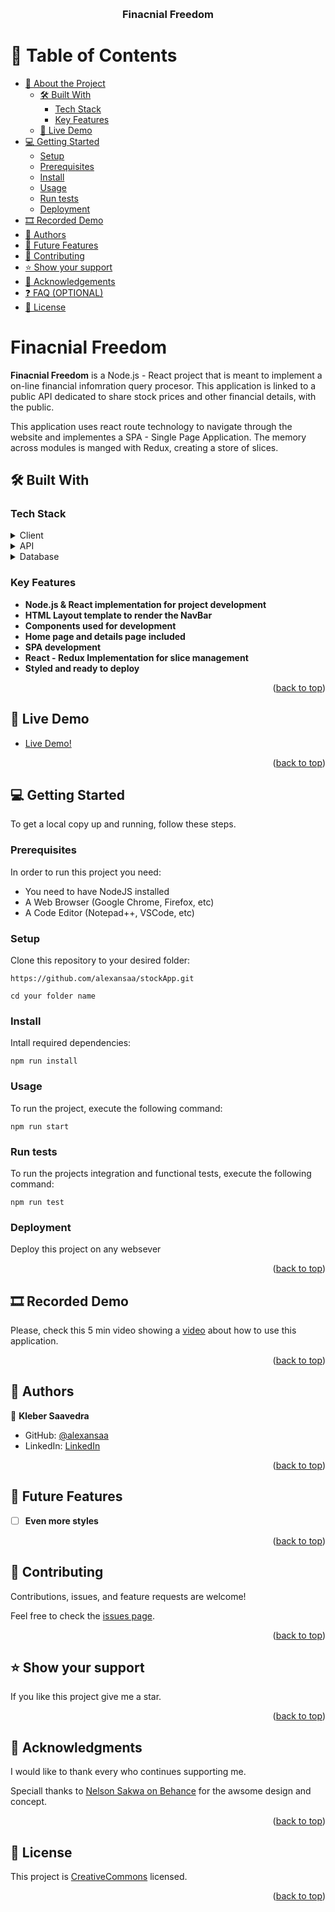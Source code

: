 <a name="readme-top"></a>

<div align="center">

  <br/>

  <h3><b>Finacnial Freedom</b></h3>

</div>

# 📗 Table of Contents

- [📖 About the Project](#about-project)
  - [🛠 Built With](#built-with)
    - [Tech Stack](#tech-stack)
    - [Key Features](#key-features)
  - [🚀 Live Demo](#live-demo)
- [💻 Getting Started](#getting-started)
  - [Setup](#setup)
  - [Prerequisites](#prerequisites)
  - [Install](#install)
  - [Usage](#usage)
  - [Run tests](#run-tests)
  - [Deployment](#deployment)
- [🎞 Recorded Demo](#demovideo)
- [👥 Authors](#authors)
- [🔭 Future Features](#future-features)
- [🤝 Contributing](#contributing)
- [⭐️ Show your support](#support)
- [🙏 Acknowledgements](#acknowledgements)
- [❓ FAQ (OPTIONAL)](#faq)
- [📝 License](#license)

# Finacnial Freedom <a name="about-project"></a>

**Finacnial Freedom** is a Node.js - React project that is meant to implement a on-line financial infomration query procesor. This application is linked to a public API dedicated to share stock prices and other financial details, with the public.

This application uses react route technology to navigate through the website and implementes a SPA - Single Page Application.
The memory across modules is manged with Redux, creating a store of slices.

## 🛠 Built With <a name="built-with"></a>

### Tech Stack <a name="tech-stack"></a>

<details>
  <summary>Client</summary>
  <ul>
    <li><a href="https://developer.mozilla.org/en-US/docs/Web/HTML">HTML</a></li>
    <li><a href="https://developer.mozilla.org/en-US/docs/Web/CSS">CSS</a></li>
    <li><a href="https://developer.mozilla.org/en-US/docs/Web/JavaScript">JavaScript</a></li>
    <li><a href="https://nodejs.org/es">Node.js</a></li>
    <li><a href="https://es.react.dev/">React</a></li>
    <li><a href="https://es.redux.js.org/">Redux</a></li>
  </ul>
</details>

<details>
  <summary>API</summary>
  <ul>
    <li><a href="https://financialmodelingprep.com/developer/docs/">Data provided by Financial Modeling Prep</a></li>
  </ul>
</details>

<details>
<summary>Database</summary>
  <ul>
    <li>N/A</li>
  </ul>
</details>

### Key Features <a name="key-features"></a>

- **Node.js & React implementation for project development**
- **HTML Layout template to render the NavBar**
- **Components used for development**
- **Home page and details page included**
- **SPA development**
- **React - Redux Implementation for slice management**
- **Styled and ready to deploy**

<p align="right">(<a href="#readme-top">back to top</a>)</p>

## 🚀 Live Demo <a name="live-demo"></a>

- [Live Demo!](https://alexansaa.github.io/stockApp/)

<p align="right">(<a href="#readme-top">back to top</a>)</p>

## 💻 Getting Started <a name="getting-started"></a>

To get a local copy up and running, follow these steps.

### Prerequisites

In order to run this project you need:

- You need to have NodeJS installed
- A Web Browser (Google Chrome, Firefox, etc)
- A Code Editor (Notepad++, VSCode, etc)

### Setup

Clone this repository to your desired folder:

```
https://github.com/alexansaa/stockApp.git

cd your folder name
```

### Install

Intall required dependencies:

```
npm run install
```

### Usage

To run the project, execute the following command:

```
npm run start
```

### Run tests

To run the projects integration and functional tests, execute the following command:

```
npm run test
```

### Deployment

Deploy this project on any websever

<p align="right">(<a href="#readme-top">back to top</a>)</p>

## 🎞 Recorded Demo <a name="demovideo"></a>

Please, check this 5 min video showing a [video](https://www.loom.com/share/49630714f32b45e88b255656faafdea5?sid=4905b2dd-2f0b-46ec-beda-192b3254c37e) about how to use this application.

<p align="right">(<a href="#readme-top">back to top</a>)</p>

## 👥 Authors <a name="authors"></a>

👤 **Kleber Saavedra**

- GitHub: [@alexansaa](https://github.com/alexansaa)
- LinkedIn: [LinkedIn](https://www.linkedin.com/in/alexander-saavedra-2803b1b6/)

<p align="right">(<a href="#readme-top">back to top</a>)</p>

## 🔭 Future Features <a name="future-features"></a>

- [ ] **Even more styles**

<p align="right">(<a href="#readme-top">back to top</a>)</p>

## 🤝 Contributing <a name="contributing"></a>

Contributions, issues, and feature requests are welcome!

Feel free to check the [issues page](https://github.com/alexansaa/stockApp/issues).

<p align="right">(<a href="#readme-top">back to top</a>)</p>

## ⭐️ Show your support <a name="support"></a>

If you like this project give me a star.

<p align="right">(<a href="#readme-top">back to top</a>)</p>

## 🙏 Acknowledgments <a name="acknowledgements"></a>

I would like to thank every who continues supporting me.

Speciall thanks to <a href="https://www.behance.net/gallery/31579789/Ballhead-App-(Free-PSDs)">Nelson Sakwa on Behance</a>
for the awsome design and concept.

<p align="right">(<a href="#readme-top">back to top</a>)</p>

## 📝 License <a name="license"></a>

This project is [CreativeCommons](https://creativecommons.org/licenses/by-nc/4.0/) licensed.

<p align="right">(<a href="#readme-top">back to top</a>)</p>
